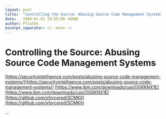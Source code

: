 ```yaml
---
layout: post
title:  "Controlling the Source: Abusing Source Code Management Systems"
date:   1990-01-01 19:55:00 +0000
author: PfiatDe
excerpt_separator: <!--more-->
---
```


# Controlling the Source: Abusing Source Code Management Systems
[https://securityintelligence.com/posts/abusing-source-code-management-systems/](https://securityintelligence.com/posts/abusing-source-code-management-systems/)
[https://www.ibm.com/downloads/cas/OG6KNX1E](https://www.ibm.com/downloads/cas/OG6KNX1E)
[https://github.com/xforcered/SCMKit](https://github.com/xforcered/SCMKit)

...
<!--more-->
